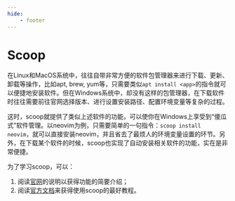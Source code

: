 ```yaml
---
hide:
    - footer
---
```

# Scoop

在Linux和MacOS系统中，往往自带非常方便的软件包管理器来进行下载、更新、卸载等操作，比如apt, brew, yum等，只需要类似`apt install <app>`的指令就可以便捷地安装软件。但在Windows系统中，却没有这样的包管理器，在下载软件时往往需要前往官网选择版本、进行设置安装路径、配置环境变量等复杂的过程。

这时，scoop就提供了类似上述软件的功能，可以使你在Windows上享受到“傻瓜式”软件管理。以neovim为例，只需要简单的一句指令：`scoop install neovim`，就可以直接安装neovim，并且省去了最烦人的环境变量设置的环节。另外，在下载某个软件的时候，scoop也实现了自动安装相关软件的功能，实在是非常便捷。

为了学习scoop，可以：

1. 阅读[官网](https://scoop.sh/)的说明以获得功能的简要介绍；
2. 阅读[官方文档](https://github.com/ScoopInstaller/Scoop/wiki)来获得使用scoop的最好教程。